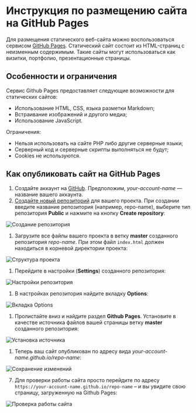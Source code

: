 # Инструкция по размещению сайта на GitHub Pages

Для размещения статического веб-сайта можно воспользоваться сервисом [GitHub Pages](https://pages.github.com/). Статический сайт состоит из HTML-страниц с неизменным содержимым. Такие сайты могут использоваться как визитки, портфолио, презентационные страницы.

## Особенности и ограничения
Сервис Github Pages предоставляет следующие возможности для статических сайтов:

* Использование HTML, CSS, языка разметки Markdown;
* Встраивание изображений и другого медиа;
* Использование JavaScript.

Ограничения:

* Нельзя использовать на сайте PHP либо другие серверные языки;
* Серверный код и серверные скрипты выполняться не будут;
* Cookies не используются.

## Как опубликовать сайт на GitHub Pages
1. Создайте аккаунт на [GitHub](https://github.com/). Предположим, *your-account-name* — название вашего аккаунта.
1. [Cоздайте новый репозиторий](https://github.com/new) для вашего проекта. При создании введите название репозитория (например, repo-name), выберите тип репозитория **Public** и нажмите на кнопку **Create repository**:

![Создание репозитория](../img/github-pages-guide-1.png)

1. Загрузите все файлы вашего проекта в ветку **master** созданного репозитория *repo-name*. При этом файл `index.html` должен находиться в корневой директории проекта:

![Структура проекта](img/upload_files.jpg)

1. Перейдите в настройки (**Settings**) созданного репозитория:

![Настройки репозитория](img/choose-settings.jpg)

1. В настройках репозитория найдите вкладку **Options**:

![Вкладка Options](img/options.jpg)

1. Пролистайте вниз и найдите раздел **Github Pages**. Установите в качестве источника файлов вашей страницы ветку **master** созданного репозитория:

![Установка источника](../img/select-master.jpg)

1. Теперь ваш сайт опубликован по адресу вида *your-account-name.github.io/repo-name*:

![Сохранение изменений](img/your-site-address.jpg)



7. Для проверки работы сайта просто перейдите по адресу `https://your-account-name.github.io/repo-name` – и вы увидите свою страницу, загруженную на Github Pages:

![Проверка работы сайта](../img/github-pages-guide-7.png)
